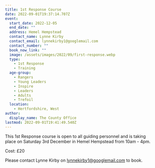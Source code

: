 ```yaml
---
title: 1st Response Course
date: 2022-09-01T19:37:14.707Z
event:
  start_date: 2022-12-05
  end_date: ""
  address: Hemel Hempstead
  contact_name: Lynne Kirby
  contact_email: lynnekirby1@googlemail.com
  contact_number: ""
  book_now_link: ""
  image: /assets/images/2022/09/first-response.webp
  type:
    - 1st Response
    - Training
  age-group:
    - Rangers
    - Young Leaders
    - Inspire
    - Leaders
    - Adults
    - Trefoil
  location:
    - Hertfordshire, West
author:
  display_name: The County Office
lastmod: 2022-09-01T19:41:49.540Z
---
```

This 1st Response course is open to all guiding personnel and is taking place on Saturday 3rd December in Hemel Hempstead from 10am - 4pm.

Cost: £20

Please contact Lynne Kirby on <lynnekirby1@googlemail.com> to book.
